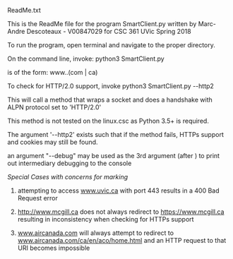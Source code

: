 ReadMe.txt

This is the ReadMe file for the program SmartClient.py written by Marc-Andre Descoteaux - V00847029 for CSC 361 UVic Spring 2018

To run the program, open terminal and navigate to the proper directory.

On the command line, invoke: python3 SmartClient.py <url>

<url> is of the form: www.<DomainName>.(com | ca)

To check for HTTP/2.0 support, invoke python3 SmartClient.py <url> --http2

This will call a method that wraps a socket and does a handshake with ALPN protocol set to 'HTTP/2.0'

This method is not tested on the linux.csc as Python 3.5+ is required.

The argument '--http2' exists such that if the method fails, HTTPs support and cookies may still be found. 

an argument "--debug" may be used as the 3rd argument (after <url>) to print out intermediary debugging to the console

*Special Cases with concerns for marking*

1) attempting to access www.uvic.ca with port 443 results in a 400 Bad Request error

2) http://www.mcgill.ca does not always redirect to https://www.mcgill.ca resulting in inconsistency when checking for HTTPs support

3) www.aircanada.com will always attempt to redirect to www.aircanada.com/ca/en/aco/home.html and an HTTP request to that URI becomes impossible

